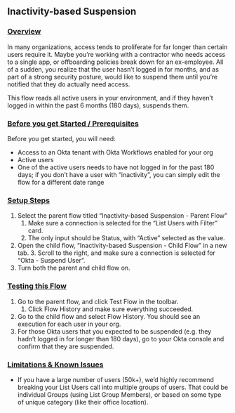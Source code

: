 ## Inactivity-based Suspension


### <span style="text-decoration:underline;">Overview</span>

In many organizations, access tends to proliferate for far longer than certain users require it. Maybe you’re working with a contractor who needs access to a single app, or offboarding policies break down for an ex-employee. All of a sudden, you realize that the user hasn’t logged in for months, and as part of a strong security posture, would like to suspend them until you’re notified that they do actually need access. 

This flow reads all active users in your environment, and if they haven’t logged in within the past 6 months (180 days), suspends them.   


### <span style="text-decoration:underline;">Before you get Started / Prerequisites</span>

Before you get started, you will need:



*   Access to an Okta tenant with Okta Workflows enabled for your org 
*   Active users
*   One of the active users needs to have not logged in for the past 180 days; if you don’t have a user with “inactivity”, you can simply edit the flow for a different date range


### <span style="text-decoration:underline;">Setup Steps</span>



1. Select the parent flow titled “Inactivity-based Suspension - Parent Flow” 
    1. Make sure a connection is selected for the “List Users with Filter” card. 
    2. The only input should be Status, with “Active” selected as the value. 
2. Open the child flow, “Inactivity-based Suspension - Child Flow” in a new tab. 
    3. Scroll to the right, and make sure a connection is selected for “Okta - Suspend User”. 
3. Turn both the parent and child flow on. 


### <span style="text-decoration:underline;">Testing this Flow</span>



1. Go to the parent flow, and click Test Flow in the toolbar. 
    1. Click Flow History and make sure everything succeeded. 
2. Go to the child flow and select Flow History. You should see an execution for each user in your org. 
3. For those Okta users that you expected to be suspended (e.g. they hadn’t logged in for longer than 180 days), go to your Okta console and confirm that they are suspended. 


### <span style="text-decoration:underline;">Limitations & Known Issues</span>



*   If you have a large number of users (50k+), we’d highly recommend breaking your List Users call into multiple groups of users. That could be individual Groups (using List Group Members), or based on some type of unique category (like their office location). 
